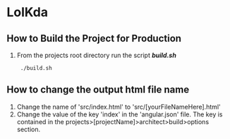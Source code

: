 # LolKda
## How to Build the Project for Production
1. From the projects root directory run the script ***build.sh***

        ./build.sh

## How to change the output html file name

1. Change the name of 'src/index.html' to 'src/[yourFileNameHere].html'
2. Change the value of the key 'index' in the 'angular.json' file. The key is contained in the projects>[projectName]>architect>build>options section.
